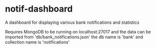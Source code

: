# notif-dashboard
A dashboard for displaying various bank notifications and statistics

Requires MongoDB to be running on localhost:27017 and the data can be imported from 'db/bank_notifications.json' the db name is 'bank' and collection name is 'notifications'
